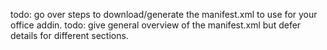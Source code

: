 
todo: go over steps to download/generate the manifest.xml to use for your office addin.
todo: give general overview of the manifest.xml but defer details for different sections.
